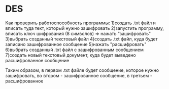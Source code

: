# DES

Как проверить работоспособность программы:
1)создать .txt файл и вписать туда тект, который нужно зашифровать
2)запустить программу, вписать ключ шифрования (8 символов) => нажать "зашифровать"
3)выбрать созданный текстовый файл
4)создать .txt файл, куда будет записано зашифрованное сообщение
5)нажать "расшифровать"
6)выбрать созданный .txt файл с зашифрованным сообщением
7)создать новый текстовый документ, куда будет выведено расшифрованное сообщение

Таким образом, в первом .txt файле будет сообщение, которое нужно зашифровать, во втором - зашифрованное сообщение, в третьем - расшифрованное
